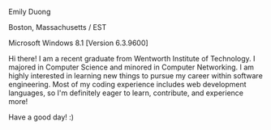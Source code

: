 
Emily Duong

Boston, Massachusetts / EST

Microsoft Windows 8.1 [Version 6.3.9600]


Hi there! I am a recent graduate from Wentworth Institute of Technology.  I majored in Computer Science and minored in Computer Networking.  I am highly interested in learning new things to pursue my career within software engineering.  Most of my coding experience includes web development languages, so I'm definitely eager to learn, contribute, and experience more!

Have a good day! :)
